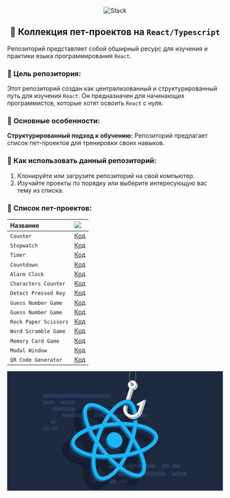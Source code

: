 <p align="center">
  <img src="https://skillicons.dev/icons?i=html,css,scss,tailwind,typescript,react,next,vite"  alt="Stack"/>
</p>

<h2 align="center">👋 Коллекция пет-проектов на <code>React/Typescript</code></h2>

Репозиторий представляет собой обширный ресурс для изучения и практики языка программирования `React`.

### 🚀 **Цель репозитория:**

Этот репозиторий создан как централизованный и структурированный путь для изучения `React`. Он предназначен для
начинающих программистов, которые хотят освоить `React` с нуля.

### 🚀 **Основные особенности:**

**Структурированный подход к обучению:** Репозиторий предлагает список пет-проектов для тренировки своих навыков.

### 🚀 **Как использовать данный репозиторий:**

1. Клонируйте или загрузите репозиторий на свой компьютер.
2. Изучайте проекты по порядку или выберите интересующую вас тему из списка.

### 🚀 **Список пет-проектов:**

| Название              | <img width='30' src="https://skillicons.dev/icons?i=github" /> |
|:----------------------|:---------------------------------------------------------------|
| `Counter`             | [Код](projects/01-counter)                                     |
| `Stopwatch`           | [Код](projects/02-stopwatch)                                   |
| `Timer`               | [Код](projects/03-timer)                                       |
| `Countdown`           | [Код](projects/04-countdown)                                   |
| `Alarm Clock`         | [Код](projects/05-alarm-clock)                                 |
| `Characters Counter`  | [Код](projects/06-characters-counter)                          |
| `Detect Pressed Key`  | [Код](projects/07-detect-pressed-key)                          |
| `Guess Number Game`   | [Код](projects/08-guess-number)                                |
| `Guess Number Game`   | [Код](projects/09-guess-number)                                |
| `Rock Paper Scissors` | [Код](projects/10-rock-paper-scissor)                          |
| `Word Scramble Game`  | [Код](projects/11-word-scramble-game)                          |
| `Memory Card Game`    | [Код](projects/11-word-scramble-game)                          |
| `Modal Window`        | [Код](projects/13-modal-window)                                |
| `QR Code Generator`   | [Код](projects/14-qr-code-generator)                           |

![Превью](preview.jpg)

